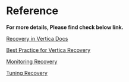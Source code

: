 # Reference
**For more details, Please find check below link.**

[Recovery in Vertica Docs](https://www.vertica.com/docs/9.2.x/HTML/Content/Authoring/AdministratorsGuide/Recovery/RecoveringTheDatabase.htm)

[Best Practice for Vertica Recovery](https://www.vertica.com/kb/Node-Recovery-in-Vertica/Content/BestPractices/Node-Recovery-in-Vertica.htm)

[Monitoring Recovery](https://www.vertica.com/docs/9.2.x/HTML/Content/Authoring/AdministratorsGuide/Monitoring/Vertica/MonitoringRecovery/UsingSystemTables.htm)

[Tuning Recovery](https://www.vertica.com/docs/9.2.x/HTML/Content/Authoring/AdministratorsGuide/ResourceManager/Scenarios/TuningForRecovery.htm)

